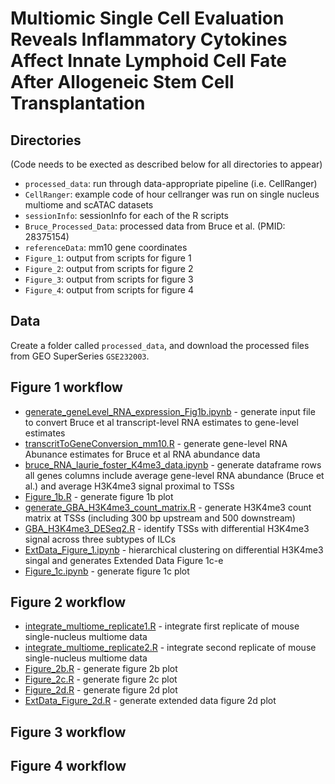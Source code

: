 # Multiomic Single Cell Evaluation Reveals Inflammatory Cytokines Affect Innate Lymphoid Cell Fate After Allogeneic Stem Cell Transplantation

## Directories 

(Code needs to be exected as described below for all directories to appear)

- `processed_data`: run through data-appropriate pipeline (i.e. CellRanger)
- `CellRanger`: example code of hour cellranger was run on single nucleus multiome and scATAC datasets  
- `sessionInfo`: sessionInfo for each of the R scripts
- `Bruce_Processed_Data`: processed data from Bruce et al. (PMID: 28375154)
- `referenceData`: mm10 gene coordinates 
- `Figure_1`: output from scripts for figure 1
- `Figure_2`: output from scripts for figure 2
- `Figure_3`: output from scripts for figure 3
- `Figure_4`: output from scripts for figure 4

## Data

Create a folder called `processed_data`, and download the processed files from GEO SuperSeries `GSE232003`.

## Figure 1 workflow

- [generate_geneLevel_RNA_expression_Fig1b.ipynb](generate_geneLevel_RNA_expression_Fig1b.ipynb) - generate input file to convert Bruce et al transcript-level RNA estimates  to gene-level estimates
- [transcritToGeneConversion_mm10.R](transcritToGeneConversion_mm10.R) - generate gene-level RNA Abunance estimates for Bruce et al RNA abundance data
- [bruce_RNA_laurie_foster_K4me3_data.ipynb](bruce_RNA_laurie_foster_K4me3_data.ipynb) - generate dataframe rows all genes columns include average  gene-level RNA abundance (Bruce et al.) and average H3K4me3 signal proximal to TSSs
- [Figure_1b.R](Figure_1b.R) - generate figure 1b plot
- [generate_GBA_H3K4me3_count_matrix.R](generate_GBA_H3K4me3_count_matrix.R) - generate H3K4me3 count matrix at TSSs (including 300 bp upstream and 500 downstream)  
- [GBA_H3K4me3_DESeq2.R](GBA_H3K4me3_DESeq2.R) - identify TSSs with differential H3K4me3 signal across three subtypes of ILCs
- [ExtData_Figure_1.ipynb](ExtData_Figure_1.ipynb) - hierarchical clustering on differential H3K4me3 singal and generates Extended Data Figure 1c-e 
- [Figure_1c.ipynb](Figure_1c.ipynb) - generate figure 1c plot

## Figure 2 workflow

- [integrate_multiome_replicate1.R](integrate_multiome_replicate1.R) - integrate first replicate of mouse single-nucleus multiome data
- [integrate_multiome_replicate2.R](integrate_multiome_replicate2.R) - integrate second replicate of mouse single-nucleus multiome data
- [Figure_2b.R](Figure_2b.R) - generate figure 2b plot 
- [Figure_2c.R](Figure_2c.R) - generate figure 2c plot
- [Figure_2d.R](Figure_2d.R) - generate figure 2d plot
- [ExtData_Figure_2d.R](ExtData_Figure_2d.R) - generate extended data figure 2d plot

## Figure 3 workflow

## Figure 4 workflow
